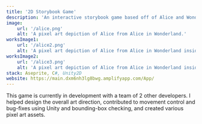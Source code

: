 ```yaml
---
title: '2D Storybook Game'
description: 'An interactive storybook game based off of Alice and Wonderland'
image:
    url: '/alice.png'
    alt: 'A pixel art depiction of Alice from Alice in Wonderland.'
worksImage1:
    url: '/alice2.png'
    alt: 'A pixel art depiction of Alice from Alice in Wonderland inside a painting.'
worksImage2:
    url: '/alice3.png'
    alt: 'A pixel art depiction of Alice from Alice in Wonderland inside a yellow room with a brown chair and table.'
stack: Aseprite, C#, Unity2D
website: https://main.dxm6nh3lg8bwg.amplifyapp.com/App/
---
```


This game is currently in development with a team of 2 other developers. I helped design the overall art direction, contributed to movement control and bug-fixes using Unity and bounding-box checking, and created various pixel art assets.